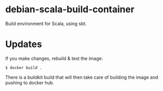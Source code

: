 # debian-scala-build-container

Build environment for Scala, using sbt.

# Updates

If you make changes, rebuild & test the image:

```
$ docker build .
```

There is a buildkit build that will then take care of building the image and pushing to docker hub.

